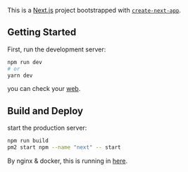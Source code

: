 This is a [Next.js](https://nextjs.org/) project bootstrapped with [`create-next-app`](https://github.com/vercel/next.js/tree/canary/packages/create-next-app).

## Getting Started

First, run the development server:

```bash
npm run dev
# or
yarn dev
```

you can check your [web](http://localhost:3000).

## Build and Deploy

start the production server:

```bash
npm run build
pm2 start npm --name "next" -- start
```

By nginx & docker, this is running in [here](https://chloekim.me).
